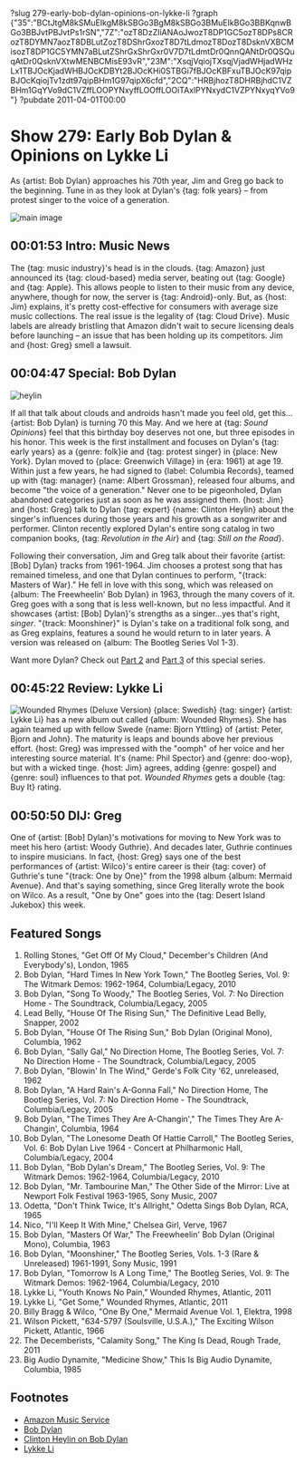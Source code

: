 ?slug 279-early-bob-dylan-opinions-on-lykke-li
?graph {"35":"BCtJtgM8kSMuEIkgM8kSBGo3BgM8kSBGo3BMuEIkBGo3BBKqnwBGo3BBJvtPBJvtPs1rSN","7Z":"ozT8DzZIiANAoJwozT8DP1GC5ozT8DPs8CRozT8DYMN7aozT8DBLutZozT8DShrGxozT8D7tLdmozT8DozT8DsknVXBCMisozT8DP1GC5YMN7aBLutZShrGxShrGxr0V7D7tLdmtDr0QnnQANtDr0QSQuqAtDr0QsknVXtwMENBCMisE93vR","23M":"XsqjVqiojTXsqjVjadWHjadWHzLx1TBJOcKjadWHBJOcKDBYt2BJOcKHi0STBGi7fBJOcKBFxuTBJOcK97qipBJOcKqiojTv1zdt97qipBHm1G97qipX6cfd","2CQ":"HRBjhozT8DHRBjhdC1VZBHm1GqYVo9dC1VZffLOOPYNxyffLOOffLOOiTAxlPYNxydC1VZPYNxyqYVo9"}
?pubdate 2011-04-01T00:00

# Show 279: Early Bob Dylan & Opinions on Lykke Li
As {artist: Bob Dylan} approaches his 70th year, Jim and Greg go back to the beginning. Tune in as they look at Dylan's {tag: folk years} – from protest singer to the voice of a generation.

![main image](https://static.soundopinions.org/images/2011/dylan1.jpg)


## 00:01:53 Intro: Music News
The {tag: music industry}'s head is in the clouds. {tag: Amazon} just announced its {tag: cloud-based} media server, beating out {tag: Google} and {tag: Apple}. This allows people to listen to their music from any device, anywhere, though for now, the server is {tag: Android}-only. But, as {host: Jim} explains, it's pretty cost-effective for consumers with average size music collections. The real issue is the legality of {tag: Cloud Drive}. Music labels are already bristling that Amazon didn't wait to secure licensing deals before launching – an issue that has been holding up its competitors. Jim and {host: Greg} smell a lawsuit.

## 00:04:47 Special: Bob Dylan

![heylin](https://static.soundopinions.org/images/2011/heylin.jpg)

If all that talk about clouds and androids hasn't made you feel old, get this...{artist: Bob Dylan} is turning 70 this May. And we here at {tag: *Sound Opinions*} feel that this birthday boy deserves not one, but three episodes in his honor. This week is the first installment and focuses on Dylan's {tag: early years} as a {genre:  folk}ie and {tag: protest singer} in {place: New York}. Dylan moved to {place: Greenwich Village} in {era: 1961} at age 19. Within just a few years, he had signed to {label: Columbia Records}, teamed up with {tag: manager} {name: Albert Grossman}, released four albums, and become "the voice of a generation." Never one to be pigeonholed, Dylan abandoned categories just as soon as he was assigned them. {host: Jim} and {host: Greg} talk to Dylan {tag: expert} {name: Clinton Heylin} about the singer's influences during those years and his growth as a songwriter and performer. Clinton recently explored Dylan's entire song catalog in two companion books, {tag: *Revolution in the Air*} and {tag: *Still on the Road*}. 

Following their conversation, Jim and Greg talk about their favorite {artist: [Bob] Dylan} tracks from 1961-1964. Jim chooses a protest song that has remained timeless, and one that Dylan continues to perform, "{track: Masters of War}." He fell in love with this song, which was released on {album: The Freewheelin' Bob Dylan} in 1963, through the many covers of it. Greg goes with a song that is less well-known, but no less impactful. And it showcases {artist: [Bob] Dylan}'s strengths as a singer...yes that's right, *singer*. "{track: Moonshiner}" is Dylan's take on a traditional folk song, and as Greg explains, features a sound he would return to in later years. A version was released on {album: The Bootleg Series Vol 1-3}.

Want more Dylan? Check out [Part 2](/show/283/#bobdylan) and [Part 3](/show/288/#bobdylan) of this special series.

## 00:45:22 Review: Lykke Li
![Wounded Rhymes (Deluxe Version)](https://static.soundopinions.org/assets/279/23M0.jpg)
{place: Swedish} {tag: singer} {artist: Lykke Li} has a new album out called {album: Wounded Rhymes}. She has again teamed up with fellow Swede {name: Bjorn Yttling} of {artist: Peter, Bjorn and John}. The maturity is leaps and bounds above her previous effort. {host: Greg} was impressed with the "oomph" of her voice and her interesting source material. It's {name: Phil Spector} and {genre: doo-wop}, but with a wicked tinge. {host: Jim} agrees, adding {genre: gospel} and {genre: soul} influences to that pot. *Wounded Rhymes* gets a double {tag: Buy It} rating.

## 00:50:50 DIJ: Greg
One of {artist: [Bob] Dylan}'s motivations for moving to New York was to meet his hero {artist: Woody Guthrie}. And decades later, Guthrie continues to inspire musicians. In fact, {host: Greg} says one of the best performances of {artist: Wilco}'s entire career is their {tag: cover} of Guthrie's tune "{track: One by One}" from the 1998 album {album: Mermaid Avenue}. And that's saying something, since Greg literally wrote the book on Wilco. As a result, "One by One" goes into the {tag: Desert Island Jukebox} this week. 


## Featured Songs
1. Rolling Stones, "Get Off Of My Cloud," December's Children (And Everybody's), London, 1965
1. Bob Dylan, "Hard Times In New York Town," The Bootleg Series, Vol. 9: The Witmark Demos: 1962-1964, Columbia/Legacy, 2010
2. Bob Dylan, "Song To Woody," The Bootleg Series, Vol. 7: No Direction Home - The Soundtrack, Columbia/Legacy, 2005
3. Lead Belly, "House Of The Rising Sun," The Definitive Lead Belly, Snapper, 2002
4. Bob Dylan, "House Of The Rising Sun," Bob Dylan (Original Mono), Columbia, 1962
5. Bob Dylan, "Sally Gal," No Direction Home, The Bootleg Series, Vol. 7: No Direction Home - The Soundtrack, Columbia/Legacy, 2005
6. Bob Dylan, "Blowin' In The Wind," Gerde's Folk City '62, unreleased, 1962
7. Bob Dylan, "A Hard Rain's A-Gonna Fall," No Direction Home, The Bootleg Series, Vol. 7: No Direction Home - The Soundtrack, Columbia/Legacy, 2005
8. Bob Dylan, "The Times They Are A-Changin'," The Times They Are A-Changin', Columbia, 1964
1. Bob Dylan, "The Lonesome Death Of Hattie Carroll," The Bootleg Series, Vol. 6: Bob Dylan Live 1964 - Concert at Philharmonic Hall, Columbia/Legacy, 2004
9. Bob Dylan, "Bob Dylan's Dream," The Bootleg Series, Vol. 9: The Witmark Demos: 1962-1964, Columbia/Legacy, 2010
10. Bob Dylan, "Mr. Tambourine Man," The Other Side of the Mirror: Live at Newport Folk Festival 1963-1965, Sony Music, 2007
11. Odetta, "Don't Think Twice, It's Allright," Odetta Sings Bob Dylan, RCA, 1965
12. Nico, "I'll Keep It With Mine," Chelsea Girl, Verve, 1967
13. Bob Dylan, "Masters Of War," The Freewheelin' Bob Dylan (Original Mono), Columbia, 1963
14. Bob Dylan, "Moonshiner," The Bootleg Series, Vols. 1-3 (Rare & Unreleased) 1961-1991, Sony Music, 1991
15. Bob Dylan, "Tomorrow Is A Long Time," The Bootleg Series, Vol. 9: The Witmark Demos: 1962-1964, Columbia/Legacy, 2010
16. Lykke Li, "Youth Knows No Pain," Wounded Rhymes, Atlantic, 2011
17. Lykke Li, "Get Some," Wounded Rhymes, Atlantic, 2011
18. Billy Bragg & Wilco, "One By One," Mermaid Avenue Vol. 1, Elektra, 1998
19. Wilson Pickett, "634-5797 (Soulsville, U.S.A.)," The Exciting Wilson Pickett, Atlantic, 1966
20. The Decemberists, "Calamity Song," The King Is Dead, Rough Trade, 2011
21. Big Audio Dynamite, "Medicine Show," This Is Big Audio Dynamite, Columbia, 1985

## Footnotes
- [Amazon Music Service](http://latimesblogs.latimes.com/entertainmentnewsbuzz/2011/03/amazon-launches-music-locker-service-into-the-clouds.html?cid=6a00d8341c630a53ef014e871547b8970d)
- [Bob Dylan](http://www.bobdylan.com/)
- [Clinton Heylin on Bob Dylan](http://www.amazon.com/Bob-Dylan-Behind-Shades-Revisited/dp/006052569X)
- [Lykke Li](http://www.lykkeli.com/)
